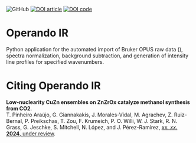 ![GitHub](https://img.shields.io/github/license/philpreikschas/operando-ir)
[![DOI article](https://img.shields.io/badge/DOI-10.xxxx/xxxx-red)](https://dx.doi.org/10.xxxx/xxxx)
[![DOI code](https://zenodo.org/badge/679698743.svg)](https://zenodo.org/doi/10.5281/zenodo.10818471)

# Operando IR
Python application for the automated import of Bruker OPUS raw data (), spectra normalization, background subtraction, and generation of intensity line profiles for specified wavenumbers.

# Citing Operando IR
**Low-nuclearity CuZn ensembles on ZnZrOx catalyze methanol synthesis from CO2**.  
T. Pinheiro Araújo, G. Giannakakis, J. Morales-Vidal, M. Agrachev, Z. Ruiz-Bernal, P. Preikschas, T. Zou, F. Krumeich, P. O. Willi, W. J. Stark, R. N. Grass, G. Jeschke, S. Mitchell, N. López, and J. Pérez-Ramírez, [_xx. xx._ **2024**, under review](https://dx.doi.org/10.xxxx/xxxx).
